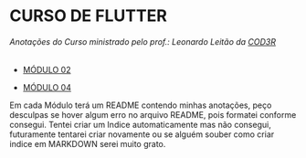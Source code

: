 # CURSO DE FLUTTER
###### Anotações do Curso ministrado pelo prof.: Leonardo Leitão da [COD3R](https://www.cod3r.com.br)

* [MÓDULO 02](https://github.com/MarckVinny/CursoFlutter/tree/main/Modulo02/projeto_perguntas)

* [MÓDULO 04](https://github.com/MarckVinny/CursoFlutter/tree/main/Modulo04/projeto_despesas_pessoais)

Em cada Módulo terá um README contendo minhas anotações, peço desculpas se hover algum erro no arquivo README, pois formatei conforme consegui.
Tentei criar um Indice automaticamente mas não consegui, futuramente tentarei criar novamente ou se alguém souber como criar indice em MARKDOWN serei muito grato.